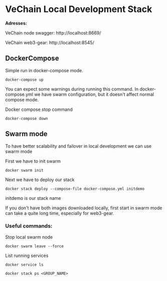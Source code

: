 # VeChain Local Development Stack

__Adresses:__

VeChain node swagger: http://localhost:8669/

VeChain web3-gear: http://localhost:8545/

## DockerCompose


Simple run in docker-compose mode.

```
docker-compose up
```
You can expect some warnings during running this command. In docker-compose.yml we have swarm configuration, but it doesn't affect normal compose mode.


Docker compose stop command

```
docker-compose down
```




## Swarm mode

To have better scalability and failover in local development we can use swarm mode

First we have to init swarm

```
docker swarm init
```

Next we have to deploy our stack

```
docker stack deploy --compose-file docker-compose.yml initdemo
```
initdemo is our stack name

If you don't have both images downloaded locally, first start in swarm mode can take a quite long time, especially for web3-gear.

### Useful commands:

Stop local swarm node
```
docker swarm leave --force
```

List running services
```
docker service ls
```


```
docker stack ps <GROUP_NAME>
```
